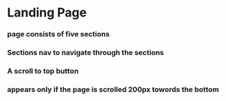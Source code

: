 # Landing Page

### page consists of five sections

### Sections nav to navigate through the sections

### A scroll to top button 
###      appears only if the page is scrolled 200px towords the bottom

